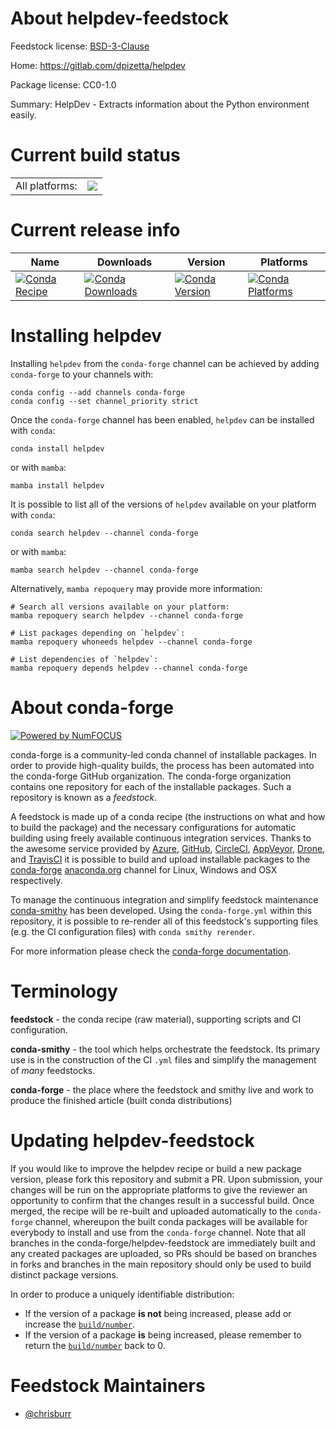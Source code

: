 About helpdev-feedstock
=======================

Feedstock license: [BSD-3-Clause](https://github.com/conda-forge/helpdev-feedstock/blob/main/LICENSE.txt)

Home: https://gitlab.com/dpizetta/helpdev

Package license: CC0-1.0

Summary: HelpDev - Extracts information about the Python environment easily.

Current build status
====================


<table><tr><td>All platforms:</td>
    <td>
      <a href="https://dev.azure.com/conda-forge/feedstock-builds/_build/latest?definitionId=11116&branchName=main">
        <img src="https://dev.azure.com/conda-forge/feedstock-builds/_apis/build/status/helpdev-feedstock?branchName=main">
      </a>
    </td>
  </tr>
</table>

Current release info
====================

| Name | Downloads | Version | Platforms |
| --- | --- | --- | --- |
| [![Conda Recipe](https://img.shields.io/badge/recipe-helpdev-green.svg)](https://anaconda.org/conda-forge/helpdev) | [![Conda Downloads](https://img.shields.io/conda/dn/conda-forge/helpdev.svg)](https://anaconda.org/conda-forge/helpdev) | [![Conda Version](https://img.shields.io/conda/vn/conda-forge/helpdev.svg)](https://anaconda.org/conda-forge/helpdev) | [![Conda Platforms](https://img.shields.io/conda/pn/conda-forge/helpdev.svg)](https://anaconda.org/conda-forge/helpdev) |

Installing helpdev
==================

Installing `helpdev` from the `conda-forge` channel can be achieved by adding `conda-forge` to your channels with:

```
conda config --add channels conda-forge
conda config --set channel_priority strict
```

Once the `conda-forge` channel has been enabled, `helpdev` can be installed with `conda`:

```
conda install helpdev
```

or with `mamba`:

```
mamba install helpdev
```

It is possible to list all of the versions of `helpdev` available on your platform with `conda`:

```
conda search helpdev --channel conda-forge
```

or with `mamba`:

```
mamba search helpdev --channel conda-forge
```

Alternatively, `mamba repoquery` may provide more information:

```
# Search all versions available on your platform:
mamba repoquery search helpdev --channel conda-forge

# List packages depending on `helpdev`:
mamba repoquery whoneeds helpdev --channel conda-forge

# List dependencies of `helpdev`:
mamba repoquery depends helpdev --channel conda-forge
```


About conda-forge
=================

[![Powered by
NumFOCUS](https://img.shields.io/badge/powered%20by-NumFOCUS-orange.svg?style=flat&colorA=E1523D&colorB=007D8A)](https://numfocus.org)

conda-forge is a community-led conda channel of installable packages.
In order to provide high-quality builds, the process has been automated into the
conda-forge GitHub organization. The conda-forge organization contains one repository
for each of the installable packages. Such a repository is known as a *feedstock*.

A feedstock is made up of a conda recipe (the instructions on what and how to build
the package) and the necessary configurations for automatic building using freely
available continuous integration services. Thanks to the awesome service provided by
[Azure](https://azure.microsoft.com/en-us/services/devops/), [GitHub](https://github.com/),
[CircleCI](https://circleci.com/), [AppVeyor](https://www.appveyor.com/),
[Drone](https://cloud.drone.io/welcome), and [TravisCI](https://travis-ci.com/)
it is possible to build and upload installable packages to the
[conda-forge](https://anaconda.org/conda-forge) [anaconda.org](https://anaconda.org/)
channel for Linux, Windows and OSX respectively.

To manage the continuous integration and simplify feedstock maintenance
[conda-smithy](https://github.com/conda-forge/conda-smithy) has been developed.
Using the ``conda-forge.yml`` within this repository, it is possible to re-render all of
this feedstock's supporting files (e.g. the CI configuration files) with ``conda smithy rerender``.

For more information please check the [conda-forge documentation](https://conda-forge.org/docs/).

Terminology
===========

**feedstock** - the conda recipe (raw material), supporting scripts and CI configuration.

**conda-smithy** - the tool which helps orchestrate the feedstock.
                   Its primary use is in the construction of the CI ``.yml`` files
                   and simplify the management of *many* feedstocks.

**conda-forge** - the place where the feedstock and smithy live and work to
                  produce the finished article (built conda distributions)


Updating helpdev-feedstock
==========================

If you would like to improve the helpdev recipe or build a new
package version, please fork this repository and submit a PR. Upon submission,
your changes will be run on the appropriate platforms to give the reviewer an
opportunity to confirm that the changes result in a successful build. Once
merged, the recipe will be re-built and uploaded automatically to the
`conda-forge` channel, whereupon the built conda packages will be available for
everybody to install and use from the `conda-forge` channel.
Note that all branches in the conda-forge/helpdev-feedstock are
immediately built and any created packages are uploaded, so PRs should be based
on branches in forks and branches in the main repository should only be used to
build distinct package versions.

In order to produce a uniquely identifiable distribution:
 * If the version of a package **is not** being increased, please add or increase
   the [``build/number``](https://docs.conda.io/projects/conda-build/en/latest/resources/define-metadata.html#build-number-and-string).
 * If the version of a package **is** being increased, please remember to return
   the [``build/number``](https://docs.conda.io/projects/conda-build/en/latest/resources/define-metadata.html#build-number-and-string)
   back to 0.

Feedstock Maintainers
=====================

* [@chrisburr](https://github.com/chrisburr/)

